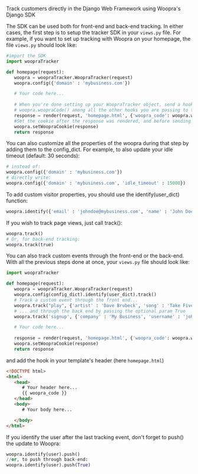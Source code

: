 Track customers directly in the Django Web Framework using Woopra's Django SDK

The SDK can be used both for front-end and back-end tracking. In either cases, the first step is to setup the tracker SDK in your <code>views.py</code> file. For example, if you want to set up tracking with Woopra on your homepage, the file <code>views.py</code> should look like:
``` python
#import the SDK
import woopraTracker

def homepage(request):
   woopra = woopraTracker.WoopraTracker(request)
   woopra.config({'domain' : 'mybusiness.com'})

   # Your code here...
   
   # When you're done setting up your WoopraTracker object, send a hook containing the value of
   # woopra.woopraCode() among all the other hooks you are passing to the template.
   response = render(request, 'homepage.html', {'woopra_code': woopra.woopraCode(), 'foo' : 'bar', })
   #Set the cookie after the response was rendered, and before sending any headers
   woopra.setWoopraCookie(response)
   return response
```
You can also customize all the properties of the woopra during that step by adding them to the config_dict. For example, to also update your idle timeout (default: 30 seconds):
``` python
# instead of:
woopra.config({'domain' : 'mybusiness.com'})
# directly write:
woopra.config({'domain' : 'mybusiness.com', 'idle_timeout' : 15000})
```
To add custom visitor properties, you should use the identify(user_dict) function:
``` python
woopra.identify({'email' : 'johndoe@mybusiness.com', 'name' : 'John Doe', 'company' : 'My Business'})
```
If you wish to track page views, just call track():
``` python
woopra.track()
# Or, for back-end tracking:
woopra.track(true)
```
You can also track custom events through the front-end or the back-end. With all the previous steps done at once, your <code>views.py</code> file should look like:
``` python
import woopraTracker

def homepage(request):
   woopra = woopraTracker.WoopraTracker(request)
   woopra.config(config_dict).identify(user_dict).track()
   # Track a custom event through the front end...
   woopra.track("play", {'artist' : 'Dave Brubeck', 'song' : 'Take Five', 'genre' : 'Jazz'})
   # ... and through the back end by passing the optional param True
   woopra.track('signup', {'company' : 'My Business', 'username' : 'johndoe', 'plan' : 'Gold'}, True)

   # Your code here...
   
   response = render(request, 'homepage.html', {'woopra_code': woopra.woopraCode(), 'foo' : 'bar', })
   woopra.setWoopraCookie(response)
   return response
```
and add the hook in your template's header (here <code>homepage.html</code>)
``` html
<!DOCTYPE html>
<html>
   <head>
      # Your header here...
      {{ woopra_code }}
   </head>
   <body>
      # Your body here...

   </body>
</html>
```
If you identify the user after the last tracking event, don't forget to push() the update to Woopra:
``` python
woopra.identify(user).push()
//or, to push through back-end:
woopra.identify(user).push(True)
```
